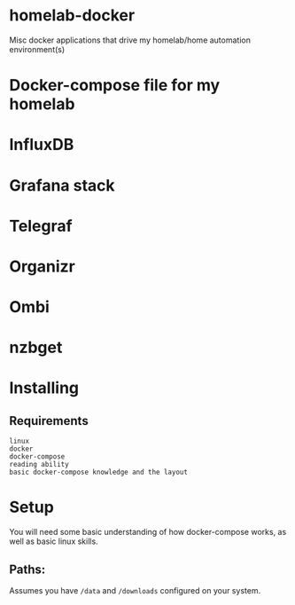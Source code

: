 # homelab-docker
Misc docker applications that drive my homelab/home automation environment(s)

# Docker-compose file for my homelab
# InfluxDB
# Grafana stack
# Telegraf
# Organizr
# Ombi
# nzbget

# Installing

## Requirements
```
linux
docker
docker-compose
reading ability
basic docker-compose knowledge and the layout
```


# Setup
You will need some basic understanding of how docker-compose works, as well as basic linux skills.

## Paths:
Assumes you have `/data` and `/downloads` configured on your system.

